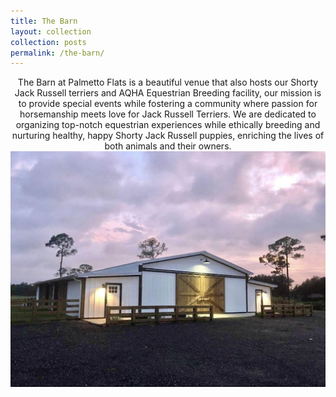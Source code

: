 ```yaml
---
title: The Barn
layout: collection
collection: posts
permalink: /the-barn/
---
```


<center> 
The Barn at Palmetto Flats is a beautiful venue that also hosts our Shorty Jack Russell terriers and AQHA Equestrian Breeding facility, our mission is to provide special events while fostering a community where passion for horsemanship meets love for Jack Russell Terriers. We are dedicated to organizing top-notch equestrian experiences while ethically breeding and nurturing healthy, happy Shorty Jack Russell puppies, enriching the lives of both animals and their owners. 
<img src="/assets/IMG_1219.jpg" alt="The Barn">
</center>